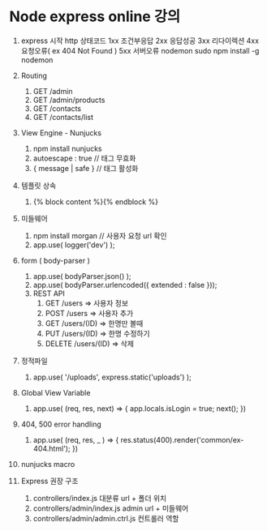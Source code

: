 # Node express online 강의

1. express 시작
    http 상태코드
        1xx 조건부응답
        2xx 응답성공
        3xx 리다이렉션
        4xx 요청오류( ex 404 Not Found )
        5xx 서버오류
    nodemon
        sudo npm install -g nodemon
2. Routing
   1. GET /admin
   2. GET /admin/products
   3. GET /contacts
   4. GET /contacts/list

3. View Engine - Nunjucks
   1. npm install nunjucks
   2. autoescape : true // 태그 무효화
   3. { message | safe } // 태그 활성화

4. 템플릿 상속
   1. {% block content %}{% endblock %}

5. 미들웨어
   1. npm install morgan // 사용자 요청 url 확인
   2. app.use( logger('dev') );

6. form ( body-parser )
   1. app.use( bodyParser.json() );
   2. app.use( bodyParser.urlencoded({ extended : false }));
   3. REST API
      1. GET /users => 사용자 정보
      2. POST /users => 사용자 추가
      3. GET /users/(ID) => 한명만 볼때
      4. PUT /users/(ID) => 한명 수정하기
      5. DELETE /users/(ID) => 삭제

7. 정적파일
   1. app.use( '/uploads', express.static('uploads') );

8. Global View Variable
   1. app.use( (req, res, next) => {
        app.locals.isLogin = true;
         next();
      })

9. 404, 500 error handling
   1. app.use( (req, res, _ ) => {
         res.status(400).render('common/ex-404.html');
      })

10. nunjucks macro

11. Express 권장 구조
    1.  controllers/index.js              대분류 url + 폴더 위치
    2.  controllers/admin/index.js        admin url + 미들웨어
    3.  controllers/admin/admin.ctrl.js   컨트롤러 역할  